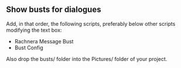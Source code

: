 ## Show busts for dialogues

Add, in that order, the following scripts, preferably below other scripts modifying the text box:
- Rachnera Message Bust
- Bust Config

Also drop the busts/ folder into the Pictures/ folder of your project.
